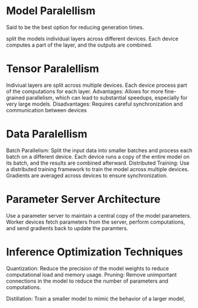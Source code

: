 # Model Paralellism
Said to be the best option for reducing generation times.

split the models individual layers across different devices.
Each device computes a part of the layer, and the outputs are combined.
# Tensor Paralellism
Indiviual layers are split across multiple devices. Each device process
part of the computations for each layer. 
Advantages: Allows for more fine-grained parallelism, which can lead to substantial
speedups, especially for very large models. 
Disadvantages: Requires careful synchronization and communication between devices
# Data Paralellism
Batch Parallelism: Split the input data into smaller batches and process each
batch on a different device. Each device runs a copy of the entire model on its
batch, and the results are combined afterward.
Distributed Training: Use a distributed training framework to train the model
across multiple devices. Gradients are averaged across devices to ensure 
synchronization.
# Parameter Server Architecture
Use a parameter server to maintain a central copy of the model parameters.
Worker devices fetch parameters from the server, perform computations, and send
gradients back to update the paramters. 
# Inference Optimization Techniques
Quantization: Reduce the precision of the model weights to reduce computational 
load and memory usage.
Pruning: Remove unimportant connections in the model to reduce the number of
parameters and computations.

Distillation: Train a smaller model to mimic the behavior of a larger model,
